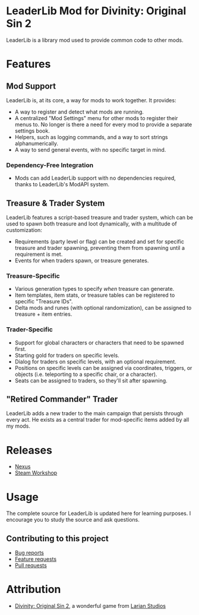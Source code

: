 LeaderLib Mod for Divinity: Original Sin 2
=======
LeaderLib is a library mod used to provide common code to other mods.

# Features

## Mod Support
LeaderLib is, at its core, a way for mods to work together. It provides:

* A way to register and detect what mods are running.
* A centralized "Mod Settings" menu for other mods to register their menus to. No longer is there a need for every mod to provide a separate settings book.
* Helpers, such as logging commands, and a way to sort strings alphanumerically. 
* A way to send general events, with no specific target in mind.

### Dependency-Free Integration
* Mods can add LeaderLib support with no dependencies required, thanks to LeaderLib's ModAPI system.

## Treasure & Trader System
LeaderLib features a script-based treasure and trader system, which can be used to spawn both treasure and loot dynamically, with a multitude of customization:

* Requirements (party level or flag) can be created and set for specific treasure and trader spawning, preventing them from spawning until a requirement is met.
* Events for when traders spawn, or treasure generates.

### Treasure-Specific
* Various generation types to specify *when* treasure can generate.
* Item templates, item stats, or treasure tables can be registered to specific "Treasure IDs".
* Delta mods and runes (with optional randomization), can be assigned to treasure + item entries.

### Trader-Specific
* Support for global characters or characters that need to be spawned first.
* Starting gold for traders on specific levels.
* Dialog for traders on specific levels, with an optional requirement.
* Positions on specific levels can be assigned via coordinates, triggers, or objects (i.e. teleporting to a specific chair, or a character).
* Seats can be assigned to traders, so they'll sit after spawning.

## "Retired Commander" Trader
LeaderLib adds a new trader to the main campaign that persists through every act.
He exists as a central trader for mod-specific items added by all my mods. 

# Releases
* [Nexus]()
* [Steam Workshop]() 

# Usage
The complete source for LeaderLib is updated here for learning purposes. I encourage you to study the source and ask questions.

## Contributing to this project

* [Bug reports](CONTRIBUTING.md#bugs)
* [Feature requests](CONTRIBUTING.md#features)
* [Pull requests](CONTRIBUTING.md#pull-requests)

# Attribution
* [Divinity: Original Sin 2](http://store.steampowered.com/app/435150/Divinity_Original_Sin_2/), a wonderful game from [Larian Studios](http://larian.com/)
